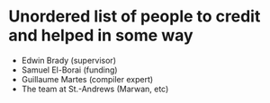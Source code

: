 # Unordered list of people to credit and helped in some way

- Edwin Brady (supervisor)
- Samuel El-Borai (funding)
- Guillaume Martes (compiler expert)
- The team at St.-Andrews (Marwan, etc)
